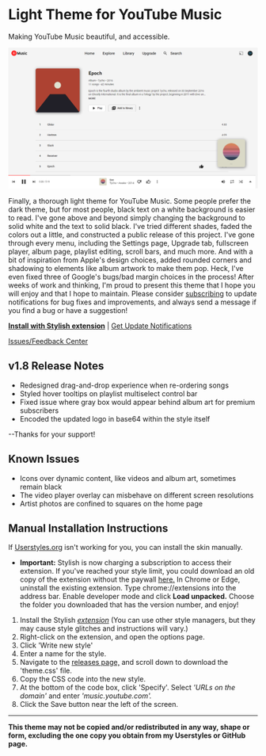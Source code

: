 # Light Theme for YouTube Music
Making YouTube Music beautiful, and accessible.

<img src="https://raw.githubusercontent.com/Tech-How/Light-Theme-for-YouTube-Music/main/images/repo/readme/3.png"/>

Finally, a thorough light theme for YouTube Music. Some people prefer the dark theme, but for most people, black text on a white background is easier to read. I've gone above and beyond simply changing the background to solid white and the text to solid black. I've tried different shades, faded the colors out a little, and constructed a public release of this project. I've gone through every menu, including the Settings page, Upgrade tab, fullscreen player, album page, playlist editing, scroll bars, and much more. And with a bit of inspiration from Apple's design choices, added rounded corners and shadowing to elements like album artwork to make them pop. Heck, I've even fixed three of Google's bugs/bad margin choices in the process! After weeks of work and thinking, I'm proud to present this theme that I hope you will enjoy and that I hope to maintain. Please consider [subscribing](https://docs.google.com/forms/d/e/1FAIpQLSfP30oTyvJfdZN0uIe-EXf8RXHiA_gzssLDjOTXr_5ggWhNaw/viewform?usp=pp_url&entry.635720994=Subscribe+to+update+notifications) to update notifications for bug fixes and improvements, and always send a message if you find a bug or have a suggestion!

**[Install with Stylish extension](https://userstyles.org/styles/207587/light-theme-for-youtube-music)** | [Get Update Notifications](https://docs.google.com/forms/d/e/1FAIpQLSfP30oTyvJfdZN0uIe-EXf8RXHiA_gzssLDjOTXr_5ggWhNaw/viewform?usp=pp_url&entry.635720994=Subscribe+to+update+notifications)

[Issues/Feedback Center](https://github.com/Tech-How/Light-Theme-for-YouTube-Music/issues/new/choose)

## v1.8 Release Notes
- Redesigned drag-and-drop experience when re-ordering songs
- Styled hover tooltips on playlist multiselect control bar
- Fixed issue where gray box would appear behind album art for premium subscribers
- Encoded the updated logo in base64 within the style itself

--Thanks for your support!


## Known Issues
- Icons over dynamic content, like videos and album art, sometimes remain black
- The video player overlay can misbehave on different screen resolutions
- Artist photos are confined to squares on the home page


## Manual Installation Instructions
If [Userstyles.org](https://userstyles.org) isn't working for you, you can install the skin manually.
- **Important:** Stylish is now charging a subscription to access their extension. If you've reached your style limit, you could download an old copy of the extension without the paywall [here.](https://mega.nz/file/LMdxlCJB#IU-kAcQ6efh4NRDoG3z1045I7MR9Z74rP2W9P12fHPs) In Chrome or Edge, uninstall the existing extension. Type chrome://extensions into the address bar. Enable developer mode and click **Load unpacked.** Choose the folder you downloaded that has the version number, and enjoy!
1. Install the Stylish *[extension](https://chrome.google.com/webstore/detail/stylish-custom-themes-for/fjnbnpbmkenffdnngjfgmeleoegfcffe)* (You can use other style managers, but they may cause style glitches and instructions will vary.)
2. Right-click on the extension, and open the options page.
3. Click 'Write new style'
4. Enter a name for the style.
5. Navigate to the [releases page,](https://github.com/Tech-How/Light-Theme-for-YouTube-Music/releases) and scroll down to download the 'theme.css' file.
6. Copy the CSS code into the new style.
7. At the bottom of the code box, click 'Specify'. Select *'URLs on the domain'* and enter *'music.youtube.com'.*
8. Click the Save button near the left of the screen.

---
**This theme may not be copied and/or redistributed in any way, shape or form, excluding the one copy you obtain from my Userstyles or GitHub page.**
